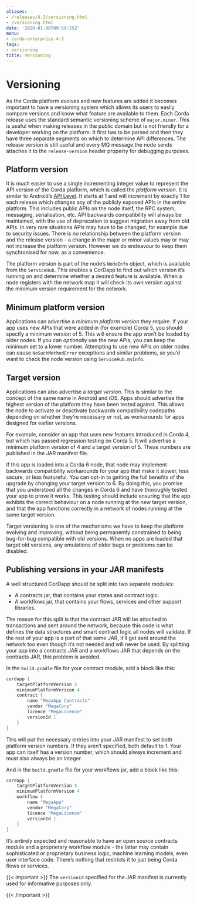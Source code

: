 ```yaml
---
aliases:
- /releases/4.3/versioning.html
- /versioning.html
date: '2020-01-08T09:59:25Z'
menu:
- corda-enterprise-4-3
tags:
- versioning
title: Versioning
---
```



# Versioning

As the Corda platform evolves and new features are added it becomes important to have a versioning system which allows
its users to easily compare versions and know what feature are available to them. Each Corda release uses the standard
semantic versioning scheme of `major.minor`. This is useful when making releases in the public domain but is not
friendly for a developer working on the platform. It first has to be parsed and then they have three separate segments on
which to determine API differences. The release version is still useful and every MQ message the node sends attaches it
to the `release-version` header property for debugging purposes.


## Platform version

It is much easier to use a single incrementing integer value to represent the API version of the Corda platform, which
is called the *platform version*. It is similar to Android’s [API Level](https://developer.android.com/guide/topics/manifest/uses-sdk-element.html).
It starts at 1 and will increment by exactly 1 for each release which changes any of the publicly exposed APIs in the
entire platform. This includes public APIs on the node itself, the RPC system, messaging, serialisation, etc. API backwards
compatibility will always be maintained, with the use of deprecation to suggest migration away from old APIs. In very rare
situations APIs may have to be changed, for example due to security issues. There is no relationship between the platform version
and the release version - a change in the major or minor values may or may not increase the platform version. However
we do endeavour to keep them synchronised for now, as a convenience.

The platform version is part of the node’s `NodeInfo` object, which is available from the `ServiceHub`. This enables
a CorDapp to find out which version it’s running on and determine whether a desired feature is available. When a node
registers with the network map it will check its own version against the minimum version requirement for the network.


## Minimum platform version

Applications can advertise a *minimum platform version* they require. If your app uses new APIs that were added in (for example) Corda 5,
you should specify a minimum version of 5. This will ensure the app won’t be loaded by older nodes. If you can *optionally* use the new
APIs, you can keep the minimum set to a lower number. Attempting to use new APIs on older nodes can cause `NoSuchMethodError` exceptions
and similar problems, so you’d want to check the node version using `ServiceHub.myInfo`.


## Target version

Applications can also advertise a *target version*. This is similar to the concept of the same name in Android and iOS.
Apps should advertise the highest version of the platform they have been tested against. This allows the node to activate or deactivate
backwards compatibility codepaths depending on whether they’re necessary or not, as workarounds for apps designed for earlier versions.

For example, consider an app that uses new features introduced in Corda 4, but which has passed regression testing on Corda 5. It will
advertise a minimum platform version of 4 and a target version of 5. These numbers are published in the JAR manifest file.

If this app is loaded into a Corda 6 node, that node may implement backwards compatibility workarounds for your app that make it slower,
less secure, or less featureful. You can opt-in to getting the full benefits of the upgrade by changing your target version to 6. By doing
this, you promise that you understood all the changes in Corda 6 and have thoroughly tested your app to prove it works. This testing should
include ensuring that the app exhibits the correct behaviour on a node running at the new target version, and that the app functions
correctly in a network of nodes running at the same target version.

Target versioning is one of the mechanisms we have to keep the platform evolving and improving, without being permanently constrained to
being bug-for-bug compatible with old versions. When no apps are loaded that target old versions, any emulations of older bugs or problems
can be disabled.


## Publishing versions in your JAR manifests

A well structured CorDapp should be split into two separate modules:


* A contracts jar, that contains your states and contract logic.
* A workflows jar, that contains your flows, services and other support libraries.

The reason for this split is that the contract JAR will be attached to transactions and sent around the network, because this code is what
defines the data structures and smart contract logic all nodes will validate. If the rest of your app is a part of that same JAR, it’ll get
sent around the network too even though it’s not needed and will never be used. By splitting your app into a contracts JAR and a workflows
JAR that depends on the contracts JAR, this problem is avoided.

In the `build.gradle` file for your contract module, add a block like this:

```kotlin
cordapp {
    targetPlatformVersion 5
    minimumPlatformVersion 4
    contract {
        name "MegaApp Contracts"
        vendor "MegaCorp"
        licence "MegaLicence"
        versionId 1
    }
}
```

This will put the necessary entries into your JAR manifest to set both platform version numbers. If they aren’t specified, both default to 1.
Your app can itself has a version number, which should always increment and must also always be an integer.

And in the `build.gradle` file for your workflows jar, add a block like this:

```kotlin
cordapp {
    targetPlatformVersion 5
    minimumPlatformVersion 4
    workflow {
        name "MegaApp"
        vendor "MegaCorp"
        licence "MegaLicence"
        versionId 1
    }
}
```

It’s entirely expected and reasonable to have an open source contracts module and a proprietary workflow module - the latter may contain
sophisticated or proprietary business logic, machine learning models, even user interface code. There’s nothing that restricts it to just
being Corda flows or services.


{{< important >}}
The `versionId` specified for the JAR manifest is currently used for informative purposes only.


{{< /important >}}

